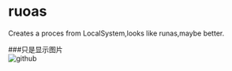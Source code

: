 # ruoas
Creates a proces from LocalSystem,looks like runas,maybe better.


###只是显示图片  
![github](http://github.com/unicorn.png "github")  

